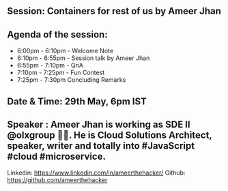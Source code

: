 ## Session: Containers for rest of us by Ameer Jhan

## Agenda of the session:
* 6:00pm - 6:10pm - Welcome Note
* 6:10pm - 6:55pm - Session talk by Ameer Jhan
* 6:55pm - 7:10pm - QnA
* 7:10pm - 7:25pm - Fun Contest
* 7:25pm - 7:30pm Concluding Remarks

## Date & Time: 29th May, 6pm IST

## Speaker : Ameer Jhan is working as SDE II @olxgroup 👨‍💻. He is Cloud Solutions Architect, speaker, writer and totally into #JavaScript #cloud #microservice.
Linkedin: https://www.linkedin.com/in/ameerthehacker/
Github: https://github.com/ameerthehacker
